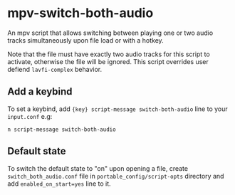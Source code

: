 # mpv-switch-both-audio
An mpv script that allows switching between playing one or two audio tracks simultaneously upon file load or with a hotkey.

Note that the file must have exactly two audio tracks for this script to activate, otherwise the file will be ignored.
This script overrides user defiend `lavfi-complex` behavior.

## Add a keybind
To set a keybind, add `{key} script-message switch-both-audio` line to your `input.conf` e.g:

`n script-message switch-both-audio`

## Default state
To switch the default state to "on" upon opening a file, create `switch_both_audio.conf` file in `portable_config/script-opts` directory
and add `enabled_on_start=yes` line to it.

